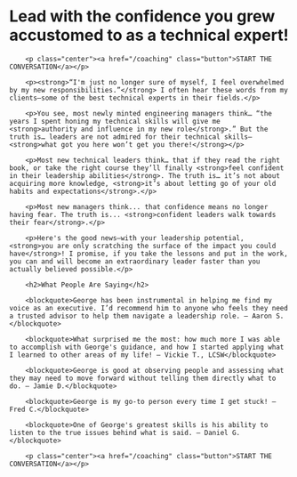 # Lead with the confidence you grew accustomed to as a technical expert!

        <p class="center"><a href="/coaching" class="button">START THE CONVERSATION</a></p>
    
        <p><strong>“I'm just no longer sure of myself, I feel overwhelmed by my new responsibilities.”</strong> I often hear these words from my clients—some of the best technical experts in their fields.</p>
        
        <p>You see, most newly minted engineering managers think… “the years I spent honing my technical skills will give me <strong>authority and influence in my new role</strong>.” But the truth is… leaders are not admired for their technical skills—<strong>what got you here won’t get you there!</strong></p>
        
        <p>Most new technical leaders think… that if they read the right book, or take the right course they’ll finally <strong>feel confident in their leadership abilities</strong>. The truth is… it’s not about acquiring more knowledge, <strong>it’s about letting go of your old habits and expectations</strong>.</p>
        
        <p>Most new managers think... that confidence means no longer having fear. The truth is... <strong>confident leaders walk towards their fear</strong>.</p>
        
        <p>Here's the good news—with your leadership potential, <strong>you are only scratching the surface of the impact you could have</strong>! I promise, if you take the lessons and put in the work, you can and will become an extraordinary leader faster than you actually believed possible.⁠</p>
    
        <h2>What People Are Saying</h2>
        
        <blockquote>George has been instrumental in helping me find my voice as an executive. I’d recommend him to anyone who feels they need a trusted advisor to help them navigate a leadership role. — Aaron S.</blockquote>
        
        <blockquote>What surprised me the most: how much more I was able to accomplish with George's guidance, and how I started applying what I learned to other areas of my life! — Vickie T., LCSW</blockquote>
        
        <blockquote>George is good at observing people and assessing what they may need to move forward without telling them directly what to do. — Jamie D.</blockquote>
        
        <blockquote>George is my go-to person every time I get stuck! — Fred C.</blockquote>
        
        <blockquote>One of George's greatest skills is his ability to listen to the true issues behind what is said. — Daniel G.</blockquote>
        
        <p class="center"><a href="/coaching" class="button">START THE CONVERSATION</a></p>
